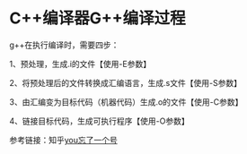 # C++编译器G++编译过程

g++在执行编译时，需要四步：

1、预处理，生成.i的文件【使用-E参数】

2、将预处理后的文件转换成汇编语言，生成.s文件【使用-S参数】

3、由汇编变为目标代码（机器代码）生成.o的文件【使用-C参数】

4、链接目标代码，生成可执行程序【使用-O参数】

参考链接：知乎[you忘了一个号](https://zhuanlan.zhihu.com/p/45402323)
